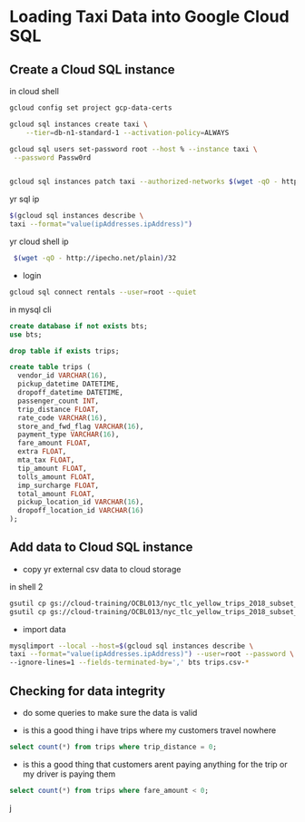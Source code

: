# Loading Taxi Data into Google Cloud SQL


## Create a Cloud SQL instance

in cloud shell
```bash
gcloud config set project gcp-data-certs

gcloud sql instances create taxi \
    --tier=db-n1-standard-1 --activation-policy=ALWAYS

gcloud sql users set-password root --host % --instance taxi \
 --password Passw0rd    


gcloud sql instances patch taxi --authorized-networks $(wget -qO - http://ipecho.net/plain)/32

```


yr sql ip 
```bash
$(gcloud sql instances describe \
taxi --format="value(ipAddresses.ipAddress)")
```

yr cloud shell ip
```bash
 $(wget -qO - http://ipecho.net/plain)/32
```


* login
```bash
gcloud sql connect rentals --user=root --quiet
```

in mysql cli 


```sql
create database if not exists bts;
use bts;

drop table if exists trips;

create table trips (
  vendor_id VARCHAR(16),		
  pickup_datetime DATETIME,
  dropoff_datetime DATETIME,
  passenger_count INT,
  trip_distance FLOAT,
  rate_code VARCHAR(16),
  store_and_fwd_flag VARCHAR(16),
  payment_type VARCHAR(16),
  fare_amount FLOAT,
  extra FLOAT,
  mta_tax FLOAT,
  tip_amount FLOAT,
  tolls_amount FLOAT,
  imp_surcharge FLOAT,
  total_amount FLOAT,
  pickup_location_id VARCHAR(16),
  dropoff_location_id VARCHAR(16)
);
```

## Add data to Cloud SQL instance

* copy yr external csv data to cloud storage

in shell 2 

```bash
gsutil cp gs://cloud-training/OCBL013/nyc_tlc_yellow_trips_2018_subset_1.csv trips.csv-1
gsutil cp gs://cloud-training/OCBL013/nyc_tlc_yellow_trips_2018_subset_2.csv trips.csv-2
```

* import data
```bash
mysqlimport --local --host=$(gcloud sql instances describe \
taxi --format="value(ipAddresses.ipAddress)") --user=root --password \
--ignore-lines=1 --fields-terminated-by=',' bts trips.csv-*
```

## Checking for data integrity

* do some queries to make sure the data is valid

* is this a good thing i have trips where my customers travel nowhere
```sql
select count(*) from trips where trip_distance = 0;
```


* is this a good thing that customers arent paying anything for the trip or my driver is paying them
```sql
select count(*) from trips where fare_amount < 0;
```

j